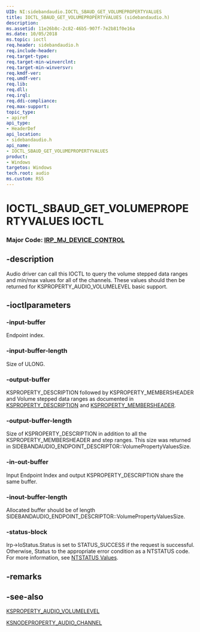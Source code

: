 ```yaml
---
UID: NI:sidebandaudio.IOCTL_SBAUD_GET_VOLUMEPROPERTYVALUES
title: IOCTL_SBAUD_GET_VOLUMEPROPERTYVALUES (sidebandaudio.h)
description: 
ms.assetid: 11e26b8c-2c82-46b5-907f-7e2b81f0e16a
ms.date: 10/05/2018
ms.topic: ioctl
req.header: sidebandaudio.h
req.include-header:
req.target-type:
req.target-min-winverclnt:
req.target-min-winversvr:
req.kmdf-ver:
req.umdf-ver:
req.lib:
req.dll:
req.irql: 
req.ddi-compliance:
req.max-support:
topic_type: 
- apiref
api_type: 
- HeaderDef
api_location: 
- sidebandaudio.h
api_name: 
- IOCTL_SBAUD_GET_VOLUMEPROPERTYVALUES
product:
- Windows
targetos: Windows
tech.root: audio
ms.custom: RS5
---
```


# IOCTL_SBAUD_GET_VOLUMEPROPERTYVALUES IOCTL

### Major Code:  [IRP_MJ_DEVICE_CONTROL](https://docs.microsoft.com/windows-hardware/drivers/kernel/irp-mj-device-control)

## -description

Audio driver can call this IOCTL to query the volume stepped data ranges and min/max values for all of the channels. These values should then be returned for KSPROPERTY_AUDIO_VOLUMELEVEL basic support.



## -ioctlparameters

### -input-buffer

Endpoint index.

### -input-buffer-length

Size of ULONG.

### -output-buffer

KSPROPERTY_DESCRIPTION followed by KSPROPERTY_MEMBERSHEADER and Volume stepped data ranges as documented in <a href='https://docs.microsoft.com/en-us/windows-hardware/drivers/ddi/content/ks/ns-ks-ksproperty_description'>KSPROPERTY_DESCRIPTION</a> and <a href='https://docs.microsoft.com/en-us/windows-hardware/drivers/ddi/content/ks/ns-ks-ksproperty_membersheader'>KSPROPERTY_MEMBERSHEADER</a>.

### -output-buffer-length 

Size of KSPROPERTY_DESCRIPTION in addition to all the KSPROPERTY_MEMBERSHEADER and step ranges. This size was returned in SIDEBANDAUDIO_ENDPOINT_DESCRIPTOR::VolumePropertyValuesSize.

### -in-out-buffer

Input Endpoint Index and output KSPROPERTY_DESCRIPTION share the same buffer.

### -inout-buffer-length 

Allocated buffer should be of length SIDEBANDAUDIO_ENDPOINT_DESCRIPTOR::VolumePropertyValuesSize.

### -status-block

Irp->IoStatus.Status is set to STATUS_SUCCESS if the request is successful.
Otherwise, Status to the appropriate error condition as a NTSTATUS code. 
For more information, see [NTSTATUS Values](https://docs.microsoft.com/windows-hardware/drivers/kernel/ntstatus-values).

## -remarks

## -see-also
<a href="https://docs.microsoft.com/en-us/windows-hardware/drivers/audio/ksproperty-audio-volumelevel">KSPROPERTY_AUDIO_VOLUMELEVEL</a>

<a href="https://docs.microsoft.com/en-us/windows-hardware/drivers/ddi/content/ksmedia/ns-ksmedia-ksnodeproperty_audio_channel">KSNODEPROPERTY_AUDIO_CHANNEL</a>
